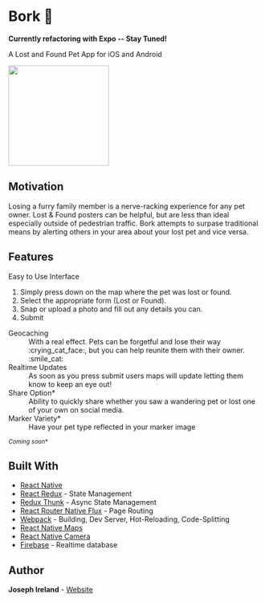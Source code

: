 # Bork :dog:
**Currently refactoring with Expo -- Stay Tuned!**

A Lost and Found Pet App for iOS and Android

[<img src="https://i.vimeocdn.com/video/636294562_640.webp" width="200">](https://vimeo.com/218743046)

## Motivation
Losing a furry family member is a nerve-racking experience for any pet owner. Lost & Found posters can be helpful, but are less than ideal especially outside of pedestrian traffic. Bork attempts to surpase traditional means by alerting others in your area about your lost pet and vice versa.

## Features

<dl>
  <dt>Easy to Use Interface</dt>

  1. Simply press down on the map where the pet was lost or found.
  2. Select the appropriate form (Lost or Found).
  3. Snap or upload a photo and fill out any details you can.
  4. Submit

  <dt>Geocaching</dt>
  <dd>With a real effect. Pets can be forgetful and lose their way :crying_cat_face:, but you can help reunite them with their owner. :smile_cat:</dd>

  <dt>Realtime Updates</dt>
  <dd>As soon as you press submit users maps will update letting them know to keep an eye out!</dd>

  <dt>Share Option*</dt>
  <dd>Ability to quickly share whether you saw a wandering pet or lost one of your own on social media.</dd>

  <dt>Marker Variety*</dt>
  <dd>Have your pet type reflected in your marker image</dd>

  <sub>*Coming soon**</sub>
  </dl>

## Built With

* [React Native](https://github.com/facebook/react)
* [React Redux](https://github.com/reactjs/react-redux) - State Management
* [Redux Thunk](https://github.com/gaearon/redux-thunk) - Async State Management
* [React Router Native Flux](https://github.com/aksonov/react-native-router-flux) - Page Routing
* [Webpack](https://github.com/webpack/webpack) - Building, Dev Server, Hot-Reloading, Code-Splitting
* [React Native Maps](https://github.com/airbnb/react-native-maps)
* [React Native Camera](https://github.com/lwansbrough/react-native-camera)
* [Firebase](https://firebase.google.com) - Realtime database

## Author

**Joseph Ireland** - [Website](https://joeireland.com)
